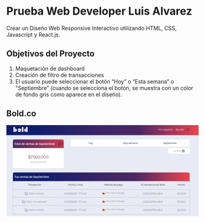 # Prueba Web Developer Luis Alvarez

Crear un Diseño Web Responsive Interactivo utilizando HTML, CSS, Javascript y React.js.  

## Objetivos del Proyecto

1. Maquetación de dashboard 
2. Creación de filtro de transacciones
3. El usuario puede seleccionar el botón “Hoy” o “Esta semana” o “Septiembre”
(cuando se selecciona el botón, se muestra con un color de fondo gris como
aparece en el diseño).

## Bold.co

<img src="src/assets/img/bold.png">    




